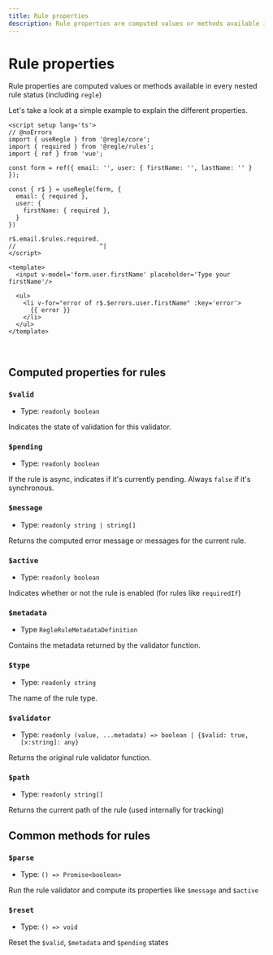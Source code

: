 ```yaml
---
title: Rule properties
description: Rule properties are computed values or methods available in every nested rule status
---
```


# Rule properties

Rule properties are computed values or methods available in every nested rule status (including `regle`)


Let's take a look at a simple example to explain the different properties.

``` vue twoslash
<script setup lang='ts'>
// @noErrors
import { useRegle } from '@regle/core';
import { required } from '@regle/rules';
import { ref } from 'vue';

const form = ref({ email: '', user: { firstName: '', lastName: '' } });

const { r$ } = useRegle(form, {
  email: { required },
  user: {
    firstName: { required },
  }
})

r$.email.$rules.required.
//                       ^|
</script>

<template>
  <input v-model='form.user.firstName' placeholder='Type your firstName'/>

  <ul>
    <li v-for="error of r$.$errors.user.firstName" :key='error'>
      {{ error }}
    </li>
  </ul>
</template>
```
<br/>

## Computed properties for rules


### `$valid` 
- Type: `readonly boolean`
  
Indicates the state of validation for this validator.


### `$pending` 
- Type: `readonly boolean`
  

If the rule is async, indicates if it's currently pending. Always `false` if it's synchronous.


### `$message` 
- Type: `readonly string | string[]`

Returns the computed error message or messages for the current rule.


### `$active` 
- Type: `readonly boolean`
  
Indicates whether or not the rule is enabled (for rules like `requiredIf`)

### `$metadata` 
- Type `RegleRuleMetadataDefinition`

Contains the metadata returned by the validator function.


### `$type` 
- Type: `readonly string`

The name of the rule type.

### `$validator` 
- Type: `readonly (value, ...metadata) => boolean | {$valid: true, [x:string]: any}`

Returns the original rule validator function.

### `$path` 
- Type: `readonly string[]`

Returns the current path of the rule (used internally for tracking)

## Common methods for rules


### `$parse` 
- Type: `() => Promise<boolean>`

Run the rule validator and compute its properties like `$message` and `$active`

### `$reset` 
- Type: `() => void`

Reset the `$valid`, `$metadata` and `$pending` states

